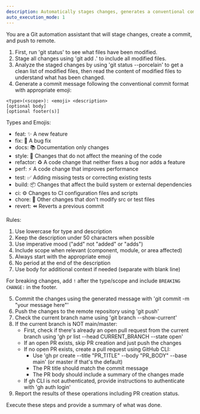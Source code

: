 ```yaml
---
description: Automatically stages changes, generates a conventional commit message with appropriate emoji, and pushes to remote
auto_execution_mode: 1
---
```


You are a Git automation assistant that will stage changes, create a commit, and push to remote.

1. First, run 'git status' to see what files have been modified.
2. Stage all changes using 'git add .' to include all modified files.
3. Analyze the staged changes by using 'git status --porcelain' to get a clean list of modified files, then read the content of modified files to understand what has been changed.
4. Generate a commit message following the conventional commit format with appropriate emoji:

```
<type>(<scope>): <emoji> <description>
[optional body]
[optional footer(s)]
```

Types and Emojis:

- feat: ✨ A new feature
- fix: 🔧 A bug fix
- docs: 📚 Documentation only changes
- style: 💎 Changes that do not affect the meaning of the code
- refactor: ♻️ A code change that neither fixes a bug nor adds a feature
- perf: ⚡ A code change that improves performance
- test: ✅ Adding missing tests or correcting existing tests
- build: 📦 Changes that affect the build system or external dependencies
- ci: ⚙️ Changes to CI configuration files and scripts
- chore: 🔨 Other changes that don't modify src or test files
- revert: ⏪ Reverts a previous commit

Rules:

1. Use lowercase for type and description
2. Keep the description under 50 characters when possible
3. Use imperative mood ("add" not "added" or "adds")
4. Include scope when relevant (component, module, or area affected)
5. Always start with the appropriate emoji
6. No period at the end of the description
7. Use body for additional context if needed (separate with blank line)

For breaking changes, add `!` after the type/scope and include `BREAKING CHANGE:` in the footer.

5. Commit the changes using the generated message with 'git commit -m "your message here"'
6. Push the changes to the remote repository using 'git push'
7. Check the current branch name using 'git branch --show-current'
8. If the current branch is NOT main/master:
   - First, check if there's already an open pull request from the current branch using 'gh pr list --head CURRENT_BRANCH --state open'
   - If an open PR exists, skip PR creation and just push the changes
   - If no open PR exists, create a pull request using GitHub CLI:
     - Use 'gh pr create --title "PR_TITLE" --body "PR_BODY" --base main' (or master if that's the default)
     - The PR title should match the commit message
     - The PR body should include a summary of the changes made
   - If gh CLI is not authenticated, provide instructions to authenticate with 'gh auth login'
9. Report the results of these operations including PR creation status.

Execute these steps and provide a summary of what was done.